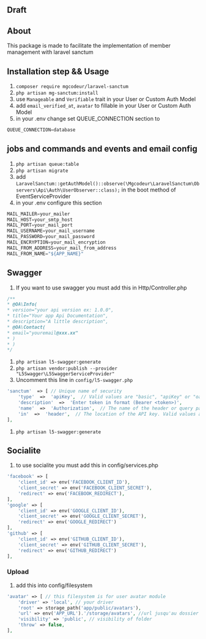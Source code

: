 ## Draft

## About
This package is made to facilitate the implementation of member management with laravel sanctum

## Installation step && Usage

 1. `composer require mgcodeur/laravel-sanctum`
 2. `php artisan mg-sanctum:install` 
 3. use `Manageable` and `Verifiable` trait in your User or Custom Auth Model
 4. add `email_verified_at`, `avatar` to fillable in your User or Custom Auth Model
 5. in your .env change set QUEUE_CONNECTION section to
```javascript
QUEUE_CONNECTION=database
```
## jobs and commands and events and email config
 1. `php artisan queue:table` 
 2. `php artisan migrate`
 3. add `LaravelSanctum::getAuthModel()::observe(\Mgcodeur\LaravelSanctum\Observers\Api\Auth\UserObserver::class);` in the boot method of EventServiceProvider
 4. in your .env configure this section
```javascript
MAIL_MAILER=your_mailer
MAIL_HOST=your_smtp_host
MAIL_PORT=your_mail_port
MAIL_USERNAME=your_mail_username
MAIL_PASSWORD=your_mail_password
MAIL_ENCRYPTION=your_mail_encryption
MAIL_FROM_ADDRESS=your_mail_from_address
MAIL_FROM_NAME="${APP_NAME}"
```
## Swagger
 1. If you want to use swagger you must add this in Http/Controller.php
 ```javascript
 /**
* @OA\Info(
* version="your api version ex: 1.0.0",
* title="Your app Api Documentation",
* description="A little description",
* @OA\Contact(
* email="youremail@xxx.xx"
* )
* )
*/
```
 1. `php artisan l5-swagger:generate`
 2. `php artisan vendor:publish --provider "L5Swagger\L5SwaggerServiceProvider"`
 3. Uncomment this line in `config/l5-swagger.php`

````php
'sanctum'  => [ // Unique name of security
    'type'  =>  'apiKey',  // Valid values are "basic", "apiKey" or "oauth2".
    'description'  =>  'Enter token in format (Bearer <token>)',
    'name'  =>  'Authorization',  // The name of the header or query parameter to be used.
    'in'  =>  'header',  // The location of the API key. Valid values are "query" or "header".
],
````

 1. `php artisan l5-swagger:generate`

## Socialite
 1. to use socialite you must add this in config/services.php

```php
'facebook' => [
    'client_id' => env('FACEBOOK_CLIENT_ID'),
    'client_secret' => env('FACEBOOK_CLIENT_SECRET'),
    'redirect' => env('FACEBOOK_REDIRECT'),
],
'google' => [
    'client_id' => env('GOOGLE_CLIENT_ID'),
    'client_secret' => env('GOOGLE_CLIENT_SECRET'),
    'redirect' => env('GOOGLE_REDIRECT')
],
'github' => [
    'client_id' => env('GITHUB_CLIENT_ID'),
    'client_secret' => env('GITHUB_CLIENT_SECRET'),
    'redirect' => env('GITHUB_REDIRECT')
],
```
### Upload

1. add this into config/filesystem
````php
'avatar' => [ // this filesystem is for user avatar module
    'driver' => 'local', // your driver
    'root' => storage_path('app/public/avatars'), 
    'url' => env('APP_URL').'/storage/avatars', //url jusqu'au dossier
    'visibility' => 'public', // visibility of folder
    'throw' => false,
],
````
